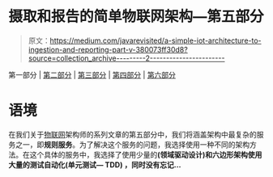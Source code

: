 # 摄取和报告的简单物联网架构—第五部分

> 原文：<https://medium.com/javarevisited/a-simple-iot-architecture-to-ingestion-and-reporting-part-v-380073ff30d8?source=collection_archive---------2----------------------->

第一部分 | [第二部分](/@rafaelfaita/a-simple-iot-architecture-to-ingestion-and-reporting-part-ii-60dfb7d8ac52) | [第三部分](/@rafaelfaita/a-simple-iot-architecture-to-ingestion-and-reporting-part-iii-71f37d730c20) | [第四部分](/@rafaelfaita/a-simple-iot-architecture-to-ingestion-and-reporting-part-iv-a79678bf6b30) | [第六部分](/@rafaelfaita/a-simple-iot-architecture-to-ingestion-and-reporting-part-vi-4cba7c240a1b)

# 语境

在我们关于[物联网](/javarevisited/my-favorite-courses-to-learn-internet-of-things-iot-in-2020-best-of-lot-8517aa9fc838)架构师的系列文章的第五部分中，我们将涵盖架构中最复杂的服务之一，即**规则服务**。为了解决这个服务的问题，我选择使用一种不同的架构方法。在这个具体的服务中，我选择了使用少量的[](https://www.amazon.com/Domain-Driven-Design-Tackling-Complexity-Software/dp/0321125215/ref=sr_1_1)****(领域驱动设计)和**六边形架构**使用大量的**测试自动化(单元测试— TDD)** ，同时没有忘记[](/javarevisited/10-oop-design-principles-you-can-learn-in-2020-f7370cccdd31)**…******